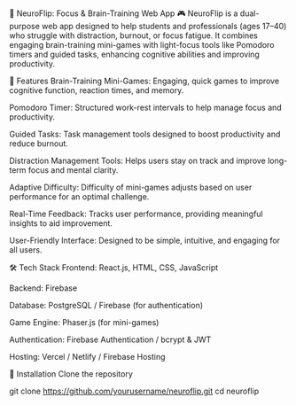 🧠 NeuroFlip: Focus & Brain-Training Web App 🎮
NeuroFlip is a dual-purpose web app designed to help students and professionals (ages 17–40) who struggle with distraction, burnout, or focus fatigue. It combines engaging brain-training mini-games with light-focus tools like Pomodoro timers and guided tasks, enhancing cognitive abilities and improving productivity.

🚀 Features
Brain-Training Mini-Games: Engaging, quick games to improve cognitive function, reaction times, and memory.

Pomodoro Timer: Structured work-rest intervals to help manage focus and productivity.

Guided Tasks: Task management tools designed to boost productivity and reduce burnout.

Distraction Management Tools: Helps users stay on track and improve long-term focus and mental clarity.

Adaptive Difficulty: Difficulty of mini-games adjusts based on user performance for an optimal challenge.

Real-Time Feedback: Tracks user performance, providing meaningful insights to aid improvement.

User-Friendly Interface: Designed to be simple, intuitive, and engaging for all users.

🛠️ Tech Stack
Frontend: React.js, HTML, CSS, JavaScript

Backend: Firebase

Database: PostgreSQL / Firebase (for authentication)

Game Engine: Phaser.js (for mini-games)

Authentication: Firebase Authentication / bcrypt & JWT

Hosting: Vercel / Netlify / Firebase Hosting

📌 Installation
Clone the repository

git clone https://github.com/yourusername/neuroflip.git
cd neuroflip